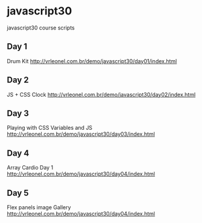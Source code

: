 # javascript30
javascript30 course scripts

## Day 1
Drum Kit
http://vrleonel.com.br/demo/javascript30/day01/index.html

## Day 2
JS + CSS Clock
http://vrleonel.com.br/demo/javascript30/day02/index.html

## Day 3
Playing with CSS Variables and JS
http://vrleonel.com.br/demo/javascript30/day03/index.html

## Day 4
Array Cardio Day 1
http://vrleonel.com.br/demo/javascript30/day04/index.html

## Day 5
Flex panels image Gallery
http://vrleonel.com.br/demo/javascript30/day04/index.html
